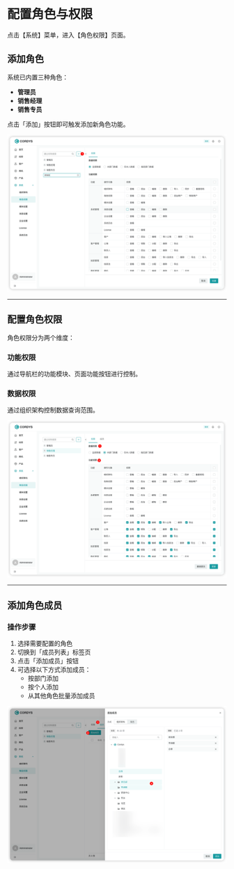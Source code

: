 # 配置角色与权限

点击【系统】菜单，进入【角色权限】页面。

## 添加角色

系统已内置三种角色：
- **管理员**
- **销售经理** 
- **销售专员**

点击「添加」按钮即可触发添加新角色功能。

![添加角色](../img/user_manual/add-role.png)

---

## 配置角色权限

角色权限分为两个维度：

### 功能权限
通过导航栏的功能模块、页面功能按钮进行控制。

### 数据权限
通过组织架构控制数据查询范围。

![配置角色权限](../img/user_manual/role-permissions.png)

---

## 添加角色成员

### 操作步骤

1. 选择需要配置的角色
2. 切换到「成员列表」标签页
3. 点击「添加成员」按钮
4. 可选择以下方式添加成员：
   - 按部门添加
   - 按个人添加
   - 从其他角色批量添加成员

![添加角色成员](../img/user_manual/add-role-members.png)